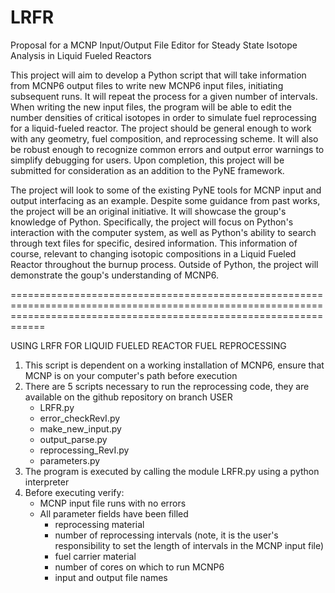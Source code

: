 
# LRFR

Proposal for a MCNP Input/Output File Editor for Steady State Isotope Analysis in Liquid Fueled Reactors

This project will aim to develop a Python script that will take information from MCNP6 output files to write new MCNP6 input files, initiating subsequent runs. It will repeat the process for a given number of intervals. When writing the new input files, the program will be able to edit the number densities of critical isotopes in order to simulate fuel reprocessing for a liquid-fueled reactor. The project should be general enough to work with any geometry, fuel composition, and reprocessing scheme. It will also be robust enough to recognize common errors and output error warnings to simplify debugging for users. Upon completion, this project will be submitted for consideration as an addition to the PyNE framework.

The project will look to some of the existing PyNE tools for MCNP input and output interfacing as an example. Despite some guidance from past works, the project will be an original initiative. It will showcase the group's knowledge of Python. Specifically, the project will focus on Python's interaction with the computer system, as well as Python's ability to search through text files for specific, desired information. This information of course, relevant to changing isotopic compositions in a Liquid Fueled Reactor throughout the burnup process. Outside of Python, the project will demonstrate the goup's understanding of MCNP6.


========================================================================================================================================================================

USING LRFR FOR LIQUID FUELED REACTOR FUEL REPROCESSING

1. This script is dependent on a working installation of MCNP6, ensure that MCNP is on your computer's path before execution
2. There are 5 scripts necessary to run the reprocessing code, they are available on the github repository on branch USER
	- LRFR.py
	- error_checkRevI.py
	- make_new_input.py
	- output_parse.py
	- reprocessing_RevI.py
	- parameters.py
3. The program is executed by calling the module LRFR.py using a python interpreter 
4. Before executing verify:
	- MCNP input file runs with no errors
	- All parameter fields have been filled
		- reprocessing material
		- number of reprocessing intervals (note, it is the user's responsibility to set the length of intervals in the MCNP input file)
		- fuel carrier material 
		- number of cores on which to run MCNP6
		- input and output file names
		
